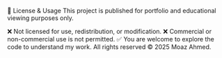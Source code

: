 
📜 License & Usage
This project is published for portfolio and educational viewing purposes only.

❌ Not licensed for use, redistribution, or modification.
❌ Commercial or non-commercial use is not permitted.
✅ You are welcome to explore the code to understand my work.
All rights reserved © 2025 Moaz Ahmed.
